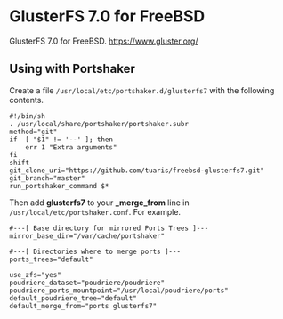 GlusterFS 7.0 for FreeBSD
=====

GlusterFS 7.0 for FreeBSD.
https://www.gluster.org/

## Using with Portshaker

Create a file `/usr/local/etc/portshaker.d/glusterfs7` with the following contents.
```
#!/bin/sh
. /usr/local/share/portshaker/portshaker.subr
method="git"
if	[ "$1" != '--' ]; then
	err 1 "Extra arguments"
fi
shift
git_clone_uri="https://github.com/tuaris/freebsd-glusterfs7.git"
git_branch="master"
run_portshaker_command $*
```

Then add **glusterfs7** to your **_merge_from** line in `/usr/local/etc/portshaker.conf`.  For example.

```
#---[ Base directory for mirrored Ports Trees ]---
mirror_base_dir="/var/cache/portshaker"

#---[ Directories where to merge ports ]---
ports_trees="default"

use_zfs="yes"
poudriere_dataset="poudriere/poudriere"
poudriere_ports_mountpoint="/usr/local/poudriere/ports"
default_poudriere_tree="default"
default_merge_from="ports glusterfs7"
```


